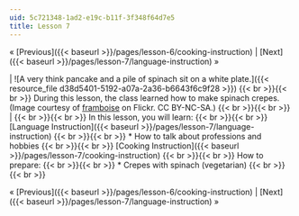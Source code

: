 ```yaml
---
uid: 5c721348-1ad2-e19c-b11f-3f348f64d7e5
title: Lesson 7
---
```


« [Previous]({{< baseurl >}}/pages/lesson-6/cooking-instruction) | [Next]({{< baseurl >}}/pages/lesson-7/language-instruction) »

| ![A very think pancake and a pile of spinach sit on a white plate.]({{< resource_file d38d5401-5192-a07a-2a36-b6643f6c9f28 >}}) {{< br >}}{{< br >}} During this lesson, the class learned how to make spinach crepes. (Image courtesy of [framboise](http://www.flickr.com/photos/18154735@N00/53297002/in/photolist-5HakQ-nvPaX-pMXx4-rpKgp-zGWxU-PGACg-2KaoDS-3biRrp-4heum6-5Va7Kn-61iaVY-6kmVL1-6knnsN-6sQyWd-6tzbp5-6wCTFP-6CerdR-6Sq9Lc-6SqaDx-6XvCof-7bST1j-7me9Ha-8nsYK3-8nsYN9-avvM5r-9CTkpn-avyqf7-b5KYCk-cvAKdY-8VDBt9-88SxND-8ex9t1-8VAzar-99hQnN-9rN194-dHqUe6-bsnEv5-8FCtzT-cw2awA-9sGCmk-d1ekm9-edomAW-cCRkGd-e5o5R4-7y4KmB) on Flickr. CC BY-NC-SA.) {{< br >}}{{< br >}}  |  {{< br >}}{{< br >}} In this lesson, you will learn: {{< br >}}{{< br >}} [Language Instruction]({{< baseurl >}}/pages/lesson-7/language-instruction) {{< br >}}{{< br >}} *   How to talk about professions and hobbies {{< br >}}{{< br >}} [Cooking Instruction]({{< baseurl >}}/pages/lesson-7/cooking-instruction) {{< br >}}{{< br >}} How to prepare: {{< br >}}{{< br >}} *   Crepes with spinach (vegetarian) {{< br >}}{{< br >}}  

« [Previous]({{< baseurl >}}/pages/lesson-6/cooking-instruction) | [Next]({{< baseurl >}}/pages/lesson-7/language-instruction) »
